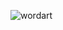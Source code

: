 ![wordart](https://github.com/dieserRobin/dieserRobin/assets/30075784/99a64cb5-8394-45b6-8d26-77e45ac36f50)
